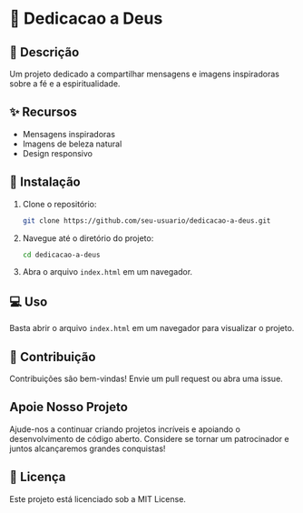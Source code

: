 # 🌟 Dedicacao a Deus

## 📖 Descrição
Um projeto dedicado a compartilhar mensagens e imagens inspiradoras sobre a fé e a espiritualidade.

## ✨ Recursos
- Mensagens inspiradoras
- Imagens de beleza natural
- Design responsivo

## 🚀 Instalação
1. Clone o repositório:
   ```bash
   git clone https://github.com/seu-usuario/dedicacao-a-deus.git
   ```
2. Navegue até o diretório do projeto:
   ```bash
   cd dedicacao-a-deus
   ```
3. Abra o arquivo `index.html` em um navegador.

## 💻 Uso
Basta abrir o arquivo `index.html` em um navegador para visualizar o projeto.

## 🤝 Contribuição
Contribuições são bem-vindas! Envie um pull request ou abra uma issue.

## Apoie Nosso Projeto
Ajude-nos a continuar criando projetos incríveis e apoiando o desenvolvimento de código aberto. Considere se tornar um patrocinador e juntos alcançaremos grandes conquistas!


## 📄 Licença
Este projeto está licenciado sob a MIT License.
